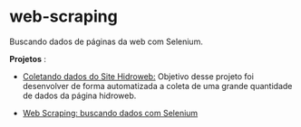 # web-scraping

Buscando dados de páginas da web com Selenium.

__Projetos__ :
 -   [Coletando dados do Site Hidroweb:]() Objetivo desse projeto foi desenvolver de forma automatizada a coleta de uma grande quantidade de dados da página hidroweb.

- [Web Scraping: buscando dados com Selenium](https://datamarte.com/web-scraping-buscando-dados-com-selenium/)

 
